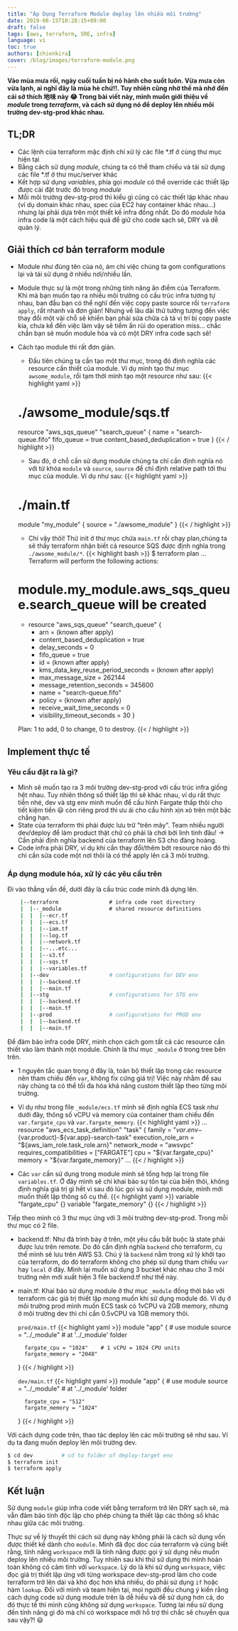 ```yaml
---
title: "Áp Dụng Terraform Module deploy lên nhiều môi trường"
date: 2019-06-15T10:28:15+09:00
draft: false
tags: [aws, terraform, SRE, infra]
language: vi
toc: true
authors: [chienkira]
cover: /blog/images/terraform-module.png
---
```


**Vào mùa mưa rồi, ngày cuối tuần bị nó hành cho suốt luôn. Vừa mưa còn vừa lạnh, ai nghĩ đây là mùa hè chứ!!. Tuy nhiên cũng nhờ thế mà nhớ đến cái sở thích 地味 này :joy: Trong bài viết này, mình muốn giới thiệu về *module* trong *terraform*, và cách sử dụng nó để deploy lên nhiều môi trường dev-stg-prod khác nhau.**

## TL;DR

- Các lệnh của terraform mặc định chỉ xử lý các file *.tf ở cùng thư mục hiện tại
- Bằng cách sử dụng *module*, chúng ta có thể tham chiếu và tái sử dụng các file *.tf ở thư mục/server khác
- Kết hợp sử dụng *variables*, phía gọi *module* có thể override các thiết lập được cài đặt trước đó trong *module*
- Mỗi môi trường dev-stg-prod thì kiểu gì cũng có các thiết lập khác nhau (ví dụ domain khác nhau, spec của EC2 hay container khác nhau...) nhưng lại phải dựa trên một thiết kế infra đồng nhất. Do đó *module* hóa infra code là một cách hiệu quả để giữ cho code sạch sẽ, DRY và dễ quản lý.

## Giải thích cơ bản terraform module
- Module như đúng tên của nó, ám chỉ việc chúng ta gom configurations lại và tái sử dụng ở nhiều nơi/nhiều lần.
- Module thực sự là một trong những tính năng ăn điểm của Terraform. Khi mà bạn muốn tạo ra nhiều môi trường có cấu trúc infra tương tự nhau, ban đầu bạn có thể nghĩ đến việc copy paste source rồi `terraform apply`, rất nhanh và đơn giản! Nhưng về lâu dài thử tưởng tượng đến việc thay đổi một vài chỗ sẽ khiến bạn phải sửa chữa cả tá vị trí bị copy paste kia, chưa kể đến việc làm vậy sẽ tiềm ẩn rủi do operation miss... chắc chắn bạn sẽ muốn module hóa và có một DRY infra code sạch sẽ!
- Cách tạo module thì rất đơn giản.
    - Đầu tiên chúng ta cần tạo một thư mục, trong đó định nghĩa các resource cần thiết của module. Ví dụ mình tạo thư mục `awsome_module`, rồi tạm thời mình tạo một resource như sau:
    {{< highlight yaml >}}
    # ./awsome_module/sqs.tf
    resource "aws_sqs_queue" "search_queue" {
        name = "search-queue.fifo"
        fifo_queue = true
        content_based_deduplication = true
    }
    {{< / highlight >}}

    - Sau đó, ở chỗ cần sử dụng module chúng ta chỉ cần định nghĩa nó với từ khóa `module` và `source`, `source` để chỉ định relative path tới thu mục của module. Ví dụ như sau:
    {{< highlight yaml >}}
    # ./main.tf
    module "my_module" {
        source = "./awsome_module"
    }
    {{< / highlight >}}

    - Chỉ vậy thôi! Thử init ở thư mục chứa `main.tf` rồi chạy plan,chúng ta sẽ thấy terraform nhận biết cả resource SQS được định nghĩa trong `./awsome_module/*`.
    {{< highlight bash >}}
    $ terraform plan
    ...
    Terraform will perform the following actions:

    # module.my_module.aws_sqs_queue.search_queue will be created
    + resource "aws_sqs_queue" "search_queue" {
        + arn                               = (known after apply)
        + content_based_deduplication       = true
        + delay_seconds                     = 0
        + fifo_queue                        = true
        + id                                = (known after apply)
        + kms_data_key_reuse_period_seconds = (known after apply)
        + max_message_size                  = 262144
        + message_retention_seconds         = 345600
        + name                              = "search-queue.fifo"
        + policy                            = (known after apply)
        + receive_wait_time_seconds         = 0
        + visibility_timeout_seconds        = 30
        }

    Plan: 1 to add, 0 to change, 0 to destroy.
    {{< / highlight >}}

## Implement thực tế

### Yêu cầu đặt ra là gì?

- Mình sẽ muốn tạo ra 3 môi trường dev-stg-prod với cấu trúc infra giống hệt nhau. Tuy nhiên thông số thiết lập thì sẽ khác nhau, ví dụ rất thực tiễn nhé, dev và stg env mình muốn để cấu hình Fargate thấp thôi cho tiết kiệm tiền :smiley: còn riêng prod thì ưu ái cho cấu hình xịn xò trên một bậc chẳng hạn.
- State của terraform thì phải được lưu trữ "trên mây". Team nhiều người dev/deploy để làm product thật chứ có phải là chơi bời linh tinh đâu! → Cần phải định nghĩa backend của terraform lên S3 cho đàng hoàng.
- Code infra phải DRY, ví dụ khi cần thay đổi/thêm bớt resource nào đó thì chỉ cần sửa code một nơi thôi là có thể apply lên cả 3 môi trường.

### Áp dụng module hóa, xử lý các yêu cầu trên

Đi vào thẳng vấn đề, dưới đây là cấu trúc code mình đã dựng lên.

```bash
    |--terraform 　　　　　　　　　# infra code root directory
    |  |--_module　　　　　　　　　# shared resource definitions
    |  |  |--ecr.tf
    |  |  |--ecs.tf
    |  |  |--iam.tf
    |  |  |--log.tf
    |  |  |--network.tf
    |  |  |--...etc...
    |  |  |--s3.tf
    |  |  |--sqs.tf
    |  |  |--variables.tf
    |  |--dev                   # configurations for DEV env
    |  |  |--backend.tf
    |  |  |--main.tf
    |  |--stg                   # configurations for STG env
    |  |  |--backend.tf
    |  |  |--main.tf
    |  |--prod                  # configurations for PROD env
    |  |  |--backend.tf
    |  |  |--main.tf
```

Để đảm bảo infra code DRY, mình chọn cách gom tất cả các resource cần thiết vào làm thành một module. Chính là thư mục `_module` ở trong tree bên trên.

- 1 nguyên tắc quan trọng ở đây là, toàn bộ thiết lập trong các resource nên tham chiếu đến `var`, không fix cứng giá trị! Việc này nhằm để sau này chúng ta có thể tối đa hóa khả năng custom thiết lập theo từng môi trường.
- Ví dụ như trong file `_module/ecs.tf` mình sẽ định nghĩa ECS task như dưới đây, thông số vCPU và memory của container tham chiếu đến `var.fargate_cpu` và `var.fargate_memory`.
    {{< highlight yaml >}}
    ...
    resource "aws_ecs_task_definition" "task" {
        family = "${var.env}-${var.product}-${var.app}-search-task"
        execution_role_arn = "${aws_iam_role.task_role.arn}"
        network_mode = "awsvpc"
        requires_compatibilities = ["FARGATE"]
        cpu = "${var.fargate_cpu}"
        memory = "${var.fargate_memory}"
    ...
    {{< / highlight >}}

- Các `var` cần sử dụng trong module mình sẽ tổng hợp lại trong file `variables.tf`. Ở đây mình sẽ chỉ khai báo sự tồn tại của biến thôi, không định nghĩa giá trị gì hết vì sau đó lúc gọi và sử dụng module, mình mới muốn thiết lập thông số cụ thể.
    {{< highlight yaml >}}
    variable "fargate_cpu" {}
    variable "fargate_memory" {}
    {{< / highlight >}}

Tiếp theo mình có 3 thư mục ứng với 3 môi trường dev-stg-prod. Trong mỗi thư mục có 2 file.

- backend.tf: Như đã trình bày ở trên, một yêu cầu bắt buộc là state phải được lưu trên remote. Do đó cần định nghĩa `backend` cho terraform, cụ thể mình sẽ lưu trên AWS S3. Chú ý là `backend` nằm trong xử lý khởi tạo của terraform, do đó terraform không cho phép sử dụng tham chiếu `var` hay `local` ở đây. Mình lại muốn sử dụng 3 bucket khác nhau cho 3 môi trường nên mới xuất hiện 3 file backend.tf như thế này.

- main.tf: Khai báo sử dụng module ở thư mục `_module` đồng thời báo với terraform các giá trị thiết lập mong muốn khi sử dụng module đó. Ví dụ ở môi trường prod mình muốn ECS task có 1vCPU và 2GB memory, nhưng ở môi trường dev thì chỉ cần 0.5vCPU và 1GB memory thôi.

    `prod/main.tf`
    {{< highlight yaml >}}
    module "app" {              # use module
        source = "../_module"   # at '../_module' folder

        fargate_cpu = "1024"    # 1 vCPU = 1024 CPU units
        fargate_memory = "2048"
    }
    {{< / highlight >}}

    `dev/main.tf`
    {{< highlight yaml >}}
    module "app" {              # use module
        source = "../_module"   # at '../_module' folder

        fargate_cpu = "512"
        fargate_memory = "1024"
    }
    {{< / highlight >}}

Với cách dựng code trên, thao tác deploy lên các môi trường sẽ như sau.
Ví dụ ta đang muốn deploy lên môi trường dev.
```bash
$ cd dev         # cd to folder of deploy-target env
$ terraform init
$ terraform apply
```

## Kết luận
Sử dụng `module` giúp infra code viết bằng terraform trở lên DRY sạch sẽ, mà vẫn đảm bảo tính độc lập cho phép chúng ta thiết lập các thông số khác nhau giữa các môi trường.

Thực sự về lý thuyết thì cách sử dụng này không phải là cách sử dụng vốn được thiết kế dành cho `module`. Mình đã đọc doc của terraform và cũng biết rằng, tính năng `workspace` mới là tính năng được gọi ý sử dụng nếu muốn deploy lên nhiều môi trường. Tuy nhiên sau khi thử sử dụng thì mình hoàn toàn không có cảm tình với `workspace`. Lý do là khi sử dụng `workspace`, việc đọc giá trị thiết lập ứng với từng workspace dev-stg-prod làm cho code terraform trở lên dài và khó đọc hơn khá nhiều, do phải sử dụng `if` hoặc hàm `lookup`. Đối với mình và team hiện tại, mọi người đều chung ý kiến rằng cách dựng code sử dụng module trên là dễ hiểu và dễ sử dụng hơn cả, do đó thực tế thì mình cũng không sử dụng `workspace`. Tương lai nếu sử dụng đến tính năng gì đó mà chỉ có workspace mới hỗ trợ thì chắc sẽ chuyển qua sau vậy?! :smiley:



